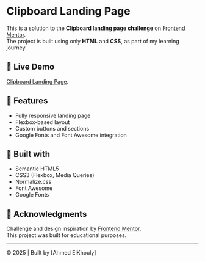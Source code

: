 # Clipboard Landing Page

This is a solution to the **Clipboard landing page challenge** on [Frontend Mentor](https://www.frontendmentor.io/).  
The project is built using only **HTML** and **CSS**, as part of my learning journey.

## 🚀 Live Demo

[Clipboard Landing Page](https://ahmedel-khouly.github.io/clipboard-landing-page/).

## 📌 Features

- Fully responsive landing page
- Flexbox-based layout
- Custom buttons and sections
- Google Fonts and Font Awesome integration

## 🔧 Built with

- Semantic HTML5
- CSS3 (Flexbox, Media Queries)
- Normalize.css
- Font Awesome
- Google Fonts

## 📝 Acknowledgments

Challenge and design inspiration by [Frontend Mentor](https://www.frontendmentor.io/).  
This project was built for educational purposes.

---

© 2025 | Built by [Ahmed ElKhouly]
